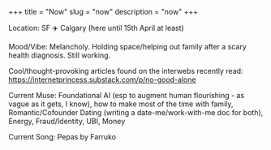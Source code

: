 +++
title = "Now"
slug = "now"
description = "now"
+++

Location: SF ✈️ Calgary (here until 15th April at least)

Mood/Vibe: Melancholy. Holding space/helping out family after a scary health diagnosis. Still working. 

Cool/thought-provoking articles found on the interwebs recently read: https://internetprincess.substack.com/p/no-good-alone

Current Muse: Foundational AI (esp to augment human flourishing - as vague as it gets, I know), how to make most of the time with family, Romantic/Cofounder Dating (writing a date-me/work-with-me doc for both), Energy, Fraud/Identity, UBI, Money

Current Song: Pepas by Farruko